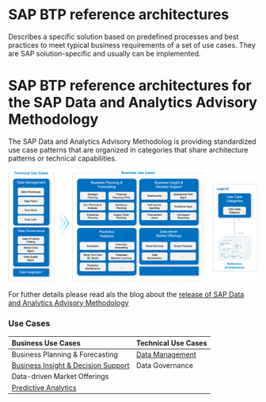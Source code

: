 # SAP BTP reference architectures

Describes a specific solution based on predefined processes and best practices to meet typical business requirements of a set of use cases. They are SAP solution-specific and usually can be implemented.

# SAP BTP reference architectures for the SAP Data and Analytics Advisory Methodology

The SAP Data and Analytics Advisory Methodolog is providing standardized use case patterns that are organized in categories that share architecture patterns or technical capabilities.

![](/data-analytics/images/use_cases.png)

For futher details please read als the blog about the [release of SAP Data and Analytics Advisory Methodology](https://blogs.sap.com/2023/03/15/release-of-sap-data-and-analytics-advisory-methodology/)

### Use Cases


|Business Use Cases  | Technical Use Cases |
| :--- | :--- |
| Business Planning & Forecasting  | [Data Management](data-management/README.md)  |
| [Business Insight & Decision Support](business-insight-and-decision-support/README.md)  | Data Governance  |
| Data-driven Market Offerings   |  |
| [Predictive Analytics](predictive-analytics/README.md)   |   |

